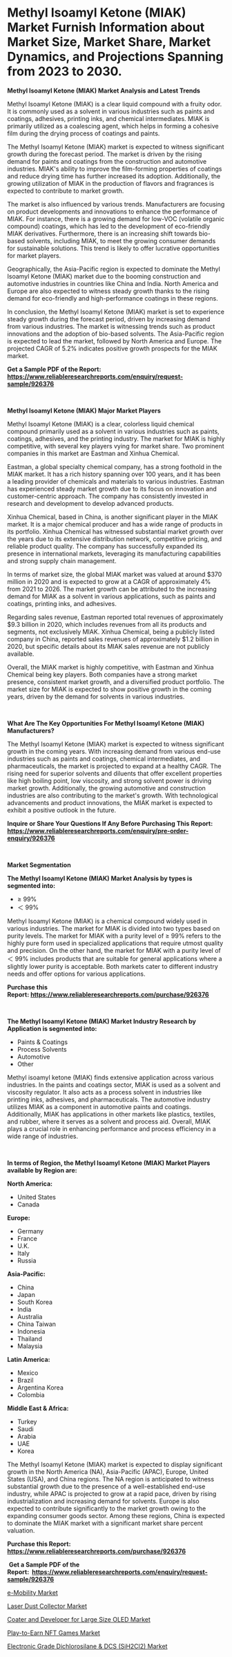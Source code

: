<p><h1>Methyl Isoamyl Ketone (MIAK) Market Furnish Information about Market Size, Market Share, Market Dynamics, and Projections Spanning from 2023 to 2030.</h1></p><p><strong>Methyl Isoamyl Ketone (MIAK) Market Analysis and Latest Trends</strong></p>
<p><p>Methyl Isoamyl Ketone (MIAK) is a clear liquid compound with a fruity odor. It is commonly used as a solvent in various industries such as paints and coatings, adhesives, printing inks, and chemical intermediates. MIAK is primarily utilized as a coalescing agent, which helps in forming a cohesive film during the drying process of coatings and paints.</p><p>The Methyl Isoamyl Ketone (MIAK) market is expected to witness significant growth during the forecast period. The market is driven by the rising demand for paints and coatings from the construction and automotive industries. MIAK's ability to improve the film-forming properties of coatings and reduce drying time has further increased its adoption. Additionally, the growing utilization of MIAK in the production of flavors and fragrances is expected to contribute to market growth.</p><p>The market is also influenced by various trends. Manufacturers are focusing on product developments and innovations to enhance the performance of MIAK. For instance, there is a growing demand for low-VOC (volatile organic compound) coatings, which has led to the development of eco-friendly MIAK derivatives. Furthermore, there is an increasing shift towards bio-based solvents, including MIAK, to meet the growing consumer demands for sustainable solutions. This trend is likely to offer lucrative opportunities for market players.</p><p>Geographically, the Asia-Pacific region is expected to dominate the Methyl Isoamyl Ketone (MIAK) market due to the booming construction and automotive industries in countries like China and India. North America and Europe are also expected to witness steady growth thanks to the rising demand for eco-friendly and high-performance coatings in these regions.</p><p>In conclusion, the Methyl Isoamyl Ketone (MIAK) market is set to experience steady growth during the forecast period, driven by increasing demand from various industries. The market is witnessing trends such as product innovations and the adoption of bio-based solvents. The Asia-Pacific region is expected to lead the market, followed by North America and Europe. The projected CAGR of 5.2% indicates positive growth prospects for the MIAK market.</p></p>
<p><strong>Get a Sample PDF of the Report:&nbsp; <a href="https://www.reliableresearchreports.com/enquiry/request-sample/926376">https://www.reliableresearchreports.com/enquiry/request-sample/926376</a></strong></p>
<p>&nbsp;</p>
<p><strong>Methyl Isoamyl Ketone (MIAK) Major Market Players</strong></p>
<p><p>Methyl Isoamyl Ketone (MIAK) is a clear, colorless liquid chemical compound primarily used as a solvent in various industries such as paints, coatings, adhesives, and the printing industry. The market for MIAK is highly competitive, with several key players vying for market share. Two prominent companies in this market are Eastman and Xinhua Chemical.</p><p>Eastman, a global specialty chemical company, has a strong foothold in the MIAK market. It has a rich history spanning over 100 years, and it has been a leading provider of chemicals and materials to various industries. Eastman has experienced steady market growth due to its focus on innovation and customer-centric approach. The company has consistently invested in research and development to develop advanced products.</p><p>Xinhua Chemical, based in China, is another significant player in the MIAK market. It is a major chemical producer and has a wide range of products in its portfolio. Xinhua Chemical has witnessed substantial market growth over the years due to its extensive distribution network, competitive pricing, and reliable product quality. The company has successfully expanded its presence in international markets, leveraging its manufacturing capabilities and strong supply chain management.</p><p>In terms of market size, the global MIAK market was valued at around $370 million in 2020 and is expected to grow at a CAGR of approximately 4% from 2021 to 2026. The market growth can be attributed to the increasing demand for MIAK as a solvent in various applications, such as paints and coatings, printing inks, and adhesives.</p><p>Regarding sales revenue, Eastman reported total revenues of approximately $9.3 billion in 2020, which includes revenues from all its products and segments, not exclusively MIAK. Xinhua Chemical, being a publicly listed company in China, reported sales revenues of approximately $1.2 billion in 2020, but specific details about its MIAK sales revenue are not publicly available.</p><p>Overall, the MIAK market is highly competitive, with Eastman and Xinhua Chemical being key players. Both companies have a strong market presence, consistent market growth, and a diversified product portfolio. The market size for MIAK is expected to show positive growth in the coming years, driven by the demand for solvents in various industries.</p></p>
<p>&nbsp;</p>
<p><strong>What Are The Key Opportunities For Methyl Isoamyl Ketone (MIAK) Manufacturers?</strong></p>
<p><p>The Methyl Isoamyl Ketone (MIAK) market is expected to witness significant growth in the coming years. With increasing demand from various end-use industries such as paints and coatings, chemical intermediates, and pharmaceuticals, the market is projected to expand at a healthy CAGR. The rising need for superior solvents and diluents that offer excellent properties like high boiling point, low viscosity, and strong solvent power is driving market growth. Additionally, the growing automotive and construction industries are also contributing to the market's growth. With technological advancements and product innovations, the MIAK market is expected to exhibit a positive outlook in the future.</p></p>
<p><strong>Inquire or Share Your Questions If Any Before Purchasing This Report: <a href="https://www.reliableresearchreports.com/enquiry/pre-order-enquiry/926376">https://www.reliableresearchreports.com/enquiry/pre-order-enquiry/926376</a></strong></p>
<p>&nbsp;</p>
<p><strong>Market Segmentation</strong></p>
<p><strong>The Methyl Isoamyl Ketone (MIAK) Market Analysis by types is segmented into:</strong></p>
<p><ul><li>≥ 99%</li><li>＜ 99%</li></ul></p>
<p><p>Methyl Isoamyl Ketone (MIAK) is a chemical compound widely used in various industries. The market for MIAK is divided into two types based on purity levels. The market for MIAK with a purity level of ≥ 99% refers to the highly pure form used in specialized applications that require utmost quality and precision. On the other hand, the market for MIAK with a purity level of ＜ 99% includes products that are suitable for general applications where a slightly lower purity is acceptable. Both markets cater to different industry needs and offer options for various applications.</p></p>
<p><strong>Purchase this Report:&nbsp;<a href="https://www.reliableresearchreports.com/purchase/926376">https://www.reliableresearchreports.com/purchase/926376</a></strong></p>
<p>&nbsp;</p>
<p><strong>The Methyl Isoamyl Ketone (MIAK) Market Industry Research by Application is segmented into:</strong></p>
<p><ul><li>Paints & Coatings</li><li>Process Solvents</li><li>Automotive</li><li>Other</li></ul></p>
<p><p>Methyl isoamyl ketone (MIAK) finds extensive application across various industries. In the paints and coatings sector, MIAK is used as a solvent and viscosity regulator. It also acts as a process solvent in industries like printing inks, adhesives, and pharmaceuticals. The automotive industry utilizes MIAK as a component in automotive paints and coatings. Additionally, MIAK has applications in other markets like plastics, textiles, and rubber, where it serves as a solvent and process aid. Overall, MIAK plays a crucial role in enhancing performance and process efficiency in a wide range of industries.</p></p>
<p>&nbsp;</p>
<p><strong>In terms of Region, the Methyl Isoamyl Ketone (MIAK) Market Players available by Region are:</strong></p>
<p>
    <p> <strong> North America: </strong>
        <ul>
            <li>United States</li>
            <li>Canada</li>
        </ul>
        </p> 
    <p> <strong> Europe: </strong>
        <ul>
            <li>Germany</li>
            <li>France</li>
            <li>U.K.</li>
            <li>Italy</li>
            <li>Russia</li>
        </ul>
        </p> 
    <p> <strong> Asia-Pacific: </strong>
        <ul>
            <li>China</li>
            <li>Japan</li>
            <li>South Korea</li>
            <li>India</li>
            <li>Australia</li>
            <li>China Taiwan</li>
            <li>Indonesia</li>
            <li>Thailand</li>
            <li>Malaysia</li>
        </ul>
        </p> 
    <p> <strong> Latin America: </strong>
        <ul>
            <li>Mexico</li>
            <li>Brazil</li>
            <li>Argentina Korea</li>
            <li>Colombia</li>
        </ul>
        </p> 
    <p> <strong> Middle East & Africa: </strong>
        <ul>
            <li>Turkey</li>
            <li>Saudi</li>
            <li>Arabia</li>
            <li>UAE</li>
            <li>Korea</li>
        </ul>
    </p>
    </p>
<p><p>The Methyl Isoamyl Ketone (MIAK) market is expected to display significant growth in the North America (NA), Asia-Pacific (APAC), Europe, United States (USA), and China regions. The NA region is anticipated to witness substantial growth due to the presence of a well-established end-use industry, while APAC is projected to grow at a rapid pace, driven by rising industrialization and increasing demand for solvents. Europe is also expected to contribute significantly to the market growth owing to the expanding consumer goods sector. Among these regions, China is expected to dominate the MIAK market with a significant market share percent valuation.</p></p>
<p><strong>Purchase this Report: <a href="https://www.reliableresearchreports.com/purchase/926376">https://www.reliableresearchreports.com/purchase/926376</a></strong></p>
<p>&nbsp;<strong>Get a Sample PDF of the Report:&nbsp;&nbsp;<a href="https://www.reliableresearchreports.com/enquiry/request-sample/926376">https://www.reliableresearchreports.com/enquiry/request-sample/926376</a></strong></p>
<p><strong></strong></p>
<p><p><a href="https://medium.com/@emerylittle2023/e-mobility-market-size-growth-forecast-2023-2030-eb86c75ae7e3">e-Mobility Market</a></p><p><a href="https://medium.com/@humanhydrohq/laser-dust-collector-market-size-growth-forecast-2023-2030-483dc8e9cd49">Laser Dust Collector Market</a></p><p><a href="https://www.linkedin.com/pulse/coater-developer-large-size-oled-market-research-report-provides/">Coater and Developer for Large Size OLED Market</a></p><p><a href="https://www.linkedin.com/pulse/play-to-earn-nft-games-market-size-2023-2030-global-industrial/">Play-to-Earn NFT Games Market</a></p><p><a href="https://www.linkedin.com/pulse/electronic-grade-dichlorosilane-amp-dcs-sih2cl2-market/">Electronic Grade Dichlorosilane & DCS (SiH2Cl2) Market</a></p></p>